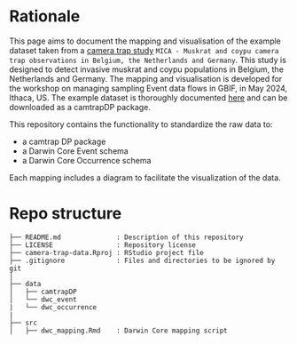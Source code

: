 # Rationale

This page aims to document the mapping and visualisation of the example dataset taken from a [camera trap study](https://lifemica.eu/research-innovaties/camera-tracking/) `MICA - Muskrat and coypu camera trap observations in Belgium, the Netherlands and Germany`.
This study is designed to detect invasive muskrat and coypu populations in Belgium, the Netherlands and Germany. The mapping and visualisation is developed for the workshop on managing sampling Event data flows in GBIF, in May 2024, Ithaca, US. The example dataset is thoroughly documented [here](https://camtrap-dp.tdwg.org/example/) and can be downloaded as a camtrapDP package.

This repository contains the functionality to standardize the raw data to:
- a camtrap DP package
- a Darwin Core Event schema
- a Darwin Core Occurrence schema

Each mapping includes a diagram to facilitate the visualization of the data.

# Repo structure

```
├── README.md              : Description of this repository
├── LICENSE                : Repository license
├── camera-trap-data.Rproj : RStudio project file
├── .gitignore             : Files and directories to be ignored by git
│
├── data                
│   ├── camtrapDP
│   └── dwc_event
|   └── dwc_occurrence
|
├── src
│   ├── dwc_mapping.Rmd    : Darwin Core mapping script
```




